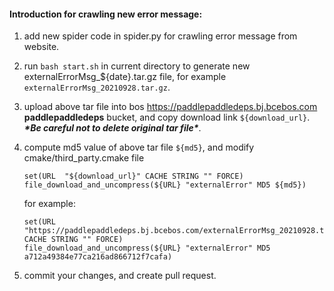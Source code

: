 #### **Introduction for crawling new error message:**



1. add new spider code in spider.py for crawling error message from website.

2. run `bash start.sh` in current  directory to generate new externalErrorMsg_${date}.tar.gz file, for example `externalErrorMsg_20210928.tar.gz`.

3. upload above tar file into bos https://paddlepaddledeps.bj.bcebos.com **paddlepaddledeps** bucket, and copy download link `${download_url}`. ***\*Be careful not to delete original tar file\****.

4. compute md5 value of above tar file `${md5}`, and modify cmake/third_party.cmake file

   ```
   set(URL  "${download_url}" CACHE STRING "" FORCE)
   file_download_and_uncompress(${URL} "externalError" MD5 ${md5})
   ```

   for example:

   ```
   set(URL  "https://paddlepaddledeps.bj.bcebos.com/externalErrorMsg_20210928.tar.gz" CACHE STRING "" FORCE)
   file_download_and_uncompress(${URL} "externalError" MD5 a712a49384e77ca216ad866712f7cafa)
   ```

5. commit your changes, and create pull request.
